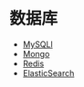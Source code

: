 # 数据库



* [MySQLl](db/MySQLl/readme.md)
* [Mongo](db/Mongo/readme.md)
* [Redis](db/Redis/readme.md)
* [ElasticSearch](db/ElasticSearch/readme.md)